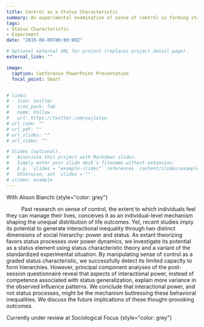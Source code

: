 ```yaml
---
title: Control as a Status Characteristic
summary: An experimental examination of sense of control in forming status/power hierarchy
tags:
- Status Characteristic
- Experiment
date: "2019-08-09T00:00:00Z"

# Optional external URL for project (replaces project detail page).
external_link: ""

image:
  caption: Conference PowerPoint Presentation
  focal_point: Smart


# links:
# - icon: twitter
#   icon_pack: fab
#   name: Follow
#   url: https://twitter.com/yujialyu
# url_code: ""
# url_pdf: ""
# url_slides: ""
# url_video: ""

# Slides (optional).
#   Associate this project with Markdown slides.
#   Simply enter your slide deck's filename without extension.
#   E.g. `slides = "example-slides"` references `content/slides/example-slides.md`.
#   Otherwise, set `slides = ""`.
# slides: example
---
```

<div style ="text-align: left">

With Alison Bianchi
{style="color: grey"}




&nbsp; &nbsp; &nbsp; &nbsp; &nbsp; Past research on sense of control, the extent to which individuals feel they can manage their lives, conceives it as an individual-level mechanism shaping the unequal distribution of life outcomes. Yet, recent studies imply its potential to generate interactional inequality through two distinct dimensions of social hierarchy: power and status. As extant theorizing favors status processes over power dynamics, we investigate its potential as a status element using status characteristic theory and a variant of the standardized experimental situation. By manipulating sense of control as a graded status characteristic, we successfully detect its limited capacity to form hierarchies. However, principal component analyses of the post-session questionnaire reveal that aspects of interactional power, instead of competence associated with status generalization, explain more variance in the observed influence patterns. We conclude that interactional power, and not status processes, might be the mechanism buttressing these behavioral inequalities. We discuss the future implications of these thought-provoking outcomes. 

Currently under review at Sociological Focus
{style="color: grey"}
</div>